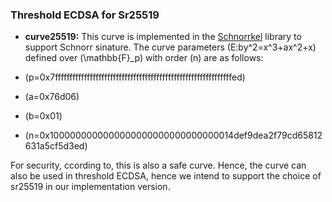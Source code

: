 
### Threshold ECDSA for Sr25519

- **curve25519:** This curve is implemented in the [Schnorrkel](https://github.com/w3f/schnorrkel) library to support Schnorr sinature. The curve parameters \(E:by^2=x^3+ax^2+x\) defined over \(\mathbb{F}_p\) with order \(n\) are as follows:

- \(p=0x7fffffffffffffffffffffffffffffffffffffffffffffffffffffffffffffed\)
- \(a=0x76d06\)
- \(b=0x01\)
- \(n=0x1000000000000000000000000000000014def9dea2f79cd65812631a5cf5d3ed\)


 For security, ccording to, this is also a safe curve. Hence, the curve can also be used in threshold ECDSA, hence we intend to support the choice of sr25519 in our implementation version.